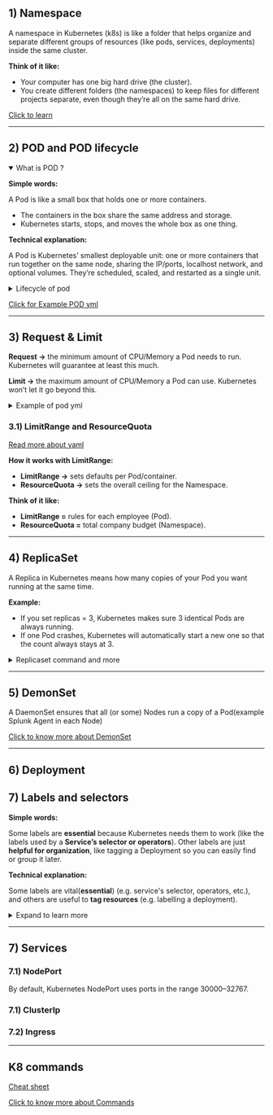 ## 1) Namespace

A namespace in Kubernetes (k8s) is like a folder that helps organize and separate different groups of resources (like pods, services, deployments) inside the same cluster.

**Think of it like:**

*	Your computer has one big hard drive (the cluster).
*	You create different folders (the namespaces) to keep files for different projects separate, even though they’re all on the same hard drive.

[Click to learn](https://kubernetes.io/docs/concepts/overview/working-with-objects/namespaces/)

-----

## 2) POD and POD lifecycle

<details open>

<summary>What is POD ?</summary>

**Simple words:**

A Pod is like a small box that holds one or more containers.

- The containers in the box share the same address and storage.
- Kubernetes starts, stops, and moves the whole box as one thing.

**Technical explanation:**

A Pod is Kubernetes’ smallest deployable unit: one or more containers that run together on the same node, sharing the IP/ports, localhost network, and optional volumes. They’re scheduled, scaled, and restarted as a single unit.

</details>

<details>

<summary>Lifecycle of pod</summary>

[Click here to learn about Lifecycle](PDF/LifeCycle_of_POD.pdf)


> [!NOTE]
>
> CrashLoopBackOff is the one important lifecycle of POD
>
> [Click here to learn about CrashLoopBackOff](readMe/CrashLoopBackOff-README-section.md)

</details>

[Click for Example POD yml](Doc/resources/Create_pod.yml)

------
## 3) Request & Limit

**Request →** the minimum amount of CPU/Memory a Pod needs to run. Kubernetes will guarantee at least this much.

**Limit →** the maximum amount of CPU/Memory a Pod can use. Kubernetes won’t let it go beyond this.

<details>

<summary>Example of pod yml</summary>

```yaml
apiVersion: v1
kind: Pod
metadata:
  name: mypod
spec:
  containers:
    - name: mycontainer
      image: nginx
      resources:
        requests:
          cpu: "250m"     # minimum 0.25 CPU
          memory: "256Mi" # minimum 256 MB
        limits:
          cpu: "500m"     # maximum 0.5 CPU
          memory: "512Mi" # maximum 512 MB
```
</details>

### 3.1) LimitRange and ResourceQuota
[Read more about yaml](Doc/readMe/K8s-Resource-Management-Full-README.md)

**How it works with LimitRange:**
*	**LimitRange →** sets defaults per Pod/container.
*	**ResourceQuota →** sets the overall ceiling for the Namespace.

**Think of it like:**
*	**LimitRange =** rules for each employee (Pod).
*	**ResourceQuota =** total company budget (Namespace).

------
## 4) ReplicaSet

A Replica in Kubernetes means how many copies of your Pod you want running at the same time.

**Example:**

*	If you set replicas = 3, Kubernetes makes sure 3 identical Pods are always running.
*	If one Pod crashes, Kubernetes will automatically start a new one so that the count always stays at 3.

<details>

<summary>Replicaset command and more</summary>

**Get replicaset:**
```shell
kubectl get rs
```

```shell
kubectl describe rs/<replicaSet_name>
```

**Delete replicaset:**
```shell
kubectl get rs <replicaSet_name>
```

> [!NOTE]
>
> **Deleting a ReplicaSet also deletes all its Pods associated with that.**
>
> [Click here to learn](https://kubernetes.io/docs/concepts/workloads/controllers/replicaset/)

</details>

------
## 5) DemonSet
A DaemonSet ensures that all (or some) Nodes run a copy of a Pod(example Splunk Agent in each Node)

[Click to know more about DemonSet](Doc/readMe/DaemonSet-README.md)

------
## 6) Deployment


## 7) Labels and selectors

**Simple words:**

Some labels are **essential** because Kubernetes needs them to work (like the labels used by a **Service’s selector or operators**). Other labels are just **helpful for organization**, like tagging a Deployment so you can easily find or group it later.

**Technical explanation:**

Some labels are vital(**essential**) (e.g. service's selector, operators, etc.), and others are useful to **tag resources** (e.g. labelling a deployment).

<details>

<summary>Expand to learn more</summary>

## 🖼️ Tagging Resources

![Tagging Resources](Doc/images/Tag_Resource.webp)

## 🖼️ Deployment and Service Example

<table>
  <tr>
    <td>
      <b>Example 1</b><br>
      <img src="Doc/images/Deployment_Service1.png" width="400"/>
    </td>
    <td>
      <b>Example 2</b><br>
      <img src="Doc/images/Deployment_Service2.webp" width="400"/>
    </td>
  </tr>
</table>

## 📺 Video Reference
[![Video Title](https://img.youtube.com/vi/0CV__VnbYCc/0.jpg)](https://www.youtube.com/watch?v=0CV__VnbYCc)

</details>

-----
## 7) Services

### 7.1) NodePort

By default, Kubernetes NodePort uses ports in the range 30000–32767.

### 7.1) ClusterIp

### 7.2) Ingress



------
## K8 commands
[Cheat sheet](https://spacelift.io/blog/kubernetes-cheat-sheet)

[Click to know more about Commands](Doc/readMe/General.md)